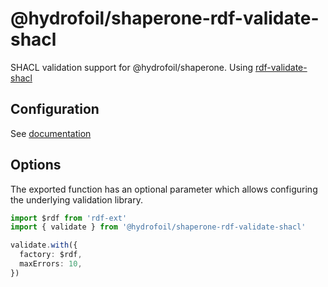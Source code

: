 # @hydrofoil/shaperone-rdf-validate-shacl

SHACL validation support for @hydrofoil/shaperone. Using [rdf-validate-shacl](https://npm.im/rdf-validate-shacl)

## Configuration

See [documentation](https://forms.hypermedia.app/#/validation?id=configuration)

## Options

The exported function has an optional parameter which allows configuring the underlying validation library.

```typescript
import $rdf from 'rdf-ext'
import { validate } from '@hydrofoil/shaperone-rdf-validate-shacl'

validate.with({
  factory: $rdf,
  maxErrors: 10,
})
```
